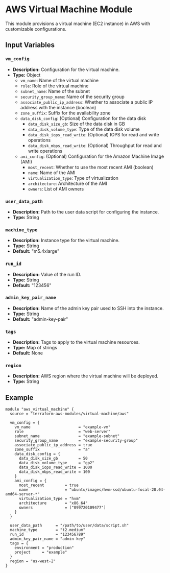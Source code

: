 # AWS Virtual Machine Module

This module provisions a virtual machine (EC2 instance) in AWS with customizable configurations.

## Input Variables

### `vm_config`

- **Description:** Configuration for the virtual machine.
- **Type:** Object
  - `vm_name`: Name of the virtual machine
  - `role`: Role of the virtual machine
  - `subnet_name`: Name of the subnet
  - `security_group_name`: Name of the security group
  - `associate_public_ip_address`: Whether to associate a public IP address with the instance (boolean)
  - `zone_suffix`: Suffix for the availability zone
  - `data_disk_config`: (Optional) Configuration for the data disk
    - `data_disk_size_gb`: Size of the data disk in GB
    - `data_disk_volume_type`: Type of the data disk volume
    - `data_disk_iops_read_write`: (Optional) IOPS for read and write operations
    - `data_disk_mbps_read_write`: (Optional) Throughput for read and write operations
  - `ami_config`: (Optional) Configuration for the Amazon Machine Image (AMI)
    - `most_recent`: Whether to use the most recent AMI (boolean)
    - `name`: Name of the AMI
    - `virtualization_type`: Type of virtualization
    - `architecture`: Architecture of the AMI
    - `owners`: List of AMI owners

### `user_data_path`

- **Description:** Path to the user data script for configuring the instance.
- **Type:** String

### `machine_type`

- **Description:** Instance type for the virtual machine.
- **Type:** String
- **Default:** "m5.4xlarge"

### `run_id`

- **Description:** Value of the run ID.
- **Type:** String
- **Default:** "123456"

### `admin_key_pair_name`

- **Description:** Name of the admin key pair used to SSH into the instance.
- **Type:** String
- **Default:** "admin-key-pair"

### `tags`

- **Description:** Tags to apply to the virtual machine resources.
- **Type:** Map of strings
- **Default:** None

### `region`

- **Description:** AWS region where the virtual machine will be deployed.
- **Type:** String

## Example

```hcl
module "aws_virtual_machine" {
  source = "terraform-aws-modules/virtual-machine/aws"

  vm_config = {
    vm_name                     = "example-vm"
    role                        = "web-server"
    subnet_name                 = "example-subnet"
    security_group_name         = "example-security-group"
    associate_public_ip_address = true
    zone_suffix                 = "a"
    data_disk_config = {
      data_disk_size_gb         = 50
      data_disk_volume_type     = "gp2"
      data_disk_iops_read_write = 1000
      data_disk_mbps_read_write = 100
    }
    ami_config = {
      most_recent         = true
      name                = "ubuntu/images/hvm-ssd/ubuntu-focal-20.04-amd64-server-*"
      virtualization_type = "hvm"
      architecture        = "x86_64"
      owners              = ["099720109477"]
    }
  }
  
  user_data_path      = "/path/to/user/data/script.sh"
  machine_type        = "t2.medium"
  run_id              = "123456789"
  admin_key_pair_name = "admin-key"
  tags = {
    environment = "production"
    project     = "example"
  }
  region = "us-west-2"
}
```